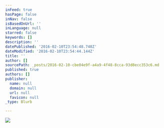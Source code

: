 ```yaml
---
inFeed: true
hasPage: false
inNav: false
isBasedOnUrl: ''
inLanguage: null
starred: false
keywords: []
description: ''
datePublished: '2016-02-10T23:54:48.748Z'
dateModified: '2016-02-10T23:54:44.144Z'
title: ''
author: []
sourcePath: _posts/2016-02-10-cbe04e9f-a4a9-4f48-8cca-93d8ecc353c6.md
published: true
authors: []
publisher:
  name: null
  domain: null
  url: null
  favicon: null
_type: Blurb

---
```

![](https://s3-us-west-2.amazonaws.com/the-grid-img/p/d870edd1e7f454722c34f29478bc1a51f9678591.jpg)